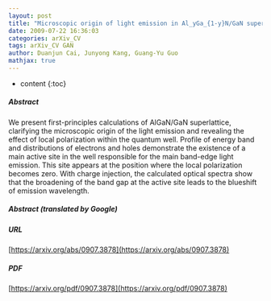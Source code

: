 ```yaml
---
layout: post
title: "Microscopic origin of light emission in Al_yGa_{1-y}N/GaN superlattice: Band profile and active site"
date: 2009-07-22 16:36:03
categories: arXiv_CV
tags: arXiv_CV GAN
author: Duanjun Cai, Junyong Kang, Guang-Yu Guo
mathjax: true
---
```


* content
{:toc}

##### Abstract
We present first-principles calculations of AlGaN/GaN superlattice, clarifying the microscopic origin of the light emission and revealing the effect of local polarization within the quantum well. Profile of energy band and distributions of electrons and holes demonstrate the existence of a main active site in the well responsible for the main band-edge light emission. This site appears at the position where the local polarization becomes zero. With charge injection, the calculated optical spectra show that the broadening of the band gap at the active site leads to the blueshift of emission wavelength.

##### Abstract (translated by Google)


##### URL
[https://arxiv.org/abs/0907.3878](https://arxiv.org/abs/0907.3878)

##### PDF
[https://arxiv.org/pdf/0907.3878](https://arxiv.org/pdf/0907.3878)

